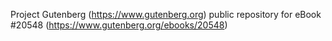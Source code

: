Project Gutenberg (https://www.gutenberg.org) public repository for eBook #20548 (https://www.gutenberg.org/ebooks/20548)
